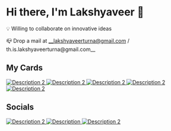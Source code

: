 #  __Hi there, I'm Lakshyaveer__ 👋

💡 Willing to collaborate on innovative ideas

📪 Drop a mail at __lakshyaveerturna@gmail.com / th.is.lakshyaveerturna@gmail.com__


## My Cards
<a href="https://python.org">
  <img src="https://camo.githubusercontent.com/0562f16a4ae7e35dae6087bf8b7805fb7e664a9e7e20ae6d163d94e56b94f32d/68747470733a2f2f696d672e736869656c64732e696f2f62616467652f707974686f6e2d3336373041303f7374796c653d666f722d7468652d6261646765266c6f676f3d707974686f6e266c6f676f436f6c6f723d666664643534" alt="Description 2" >
</a>

<a href="https://dart.dev/">
  <img src="https://camo.githubusercontent.com/8531c953b7b8d780328fe26bfe67a8b7aa1d643fc12ca494e4fcfcf4d07591b4/68747470733a2f2f696d672e736869656c64732e696f2f62616467652f646172742d2532333031373543322e7376673f7374796c653d666f722d7468652d6261646765266c6f676f3d64617274266c6f676f436f6c6f723d7768697465" alt="Description 2">
</a>
<a href="https://www.javascript.com/">
  <img src="https://camo.githubusercontent.com/6761d268e8995bfb6eab6b1cdde099d2fa857542065d3ac227a16a422b69a6f6/68747470733a2f2f696d672e736869656c64732e696f2f62616467652f6a6176617363726970742532302d2532333332333333302e7376673f267374796c653d666f722d7468652d6261646765266c6f676f3d6a617661736372697074266c6f676f436f6c6f723d253233463744463145" alt="Description 2">
</a>

<a href="https://www.flutter.dev">
  <img src="https://camo.githubusercontent.com/3950ae1ec338978e83c2e4f9cf76555e6a93f4c7e0ae1be7d52af02aae2935df/68747470733a2f2f696d672e736869656c64732e696f2f62616467652f466c75747465722d2532333032353639422e7376673f7374796c653d666f722d7468652d6261646765266c6f676f3d466c7574746572266c6f676f436f6c6f723d7768697465" alt="Description 2">
</a>

<a href="https://developer.android.com/">
  <img src="https://camo.githubusercontent.com/d76fded6ba6fc84dc986a26ea160a0a59484df96a5ed4f6de23cf4138362a44a/68747470733a2f2f696d672e736869656c64732e696f2f62616467652f416e64726f696425323053747564696f2d3344444338342e7376673f7374796c653d666f722d7468652d6261646765266c6f676f3d616e64726f69642d73747564696f266c6f676f436f6c6f723d7768697465" alt="Description 2" >
</a>







## Socials

<a href="https://discordapp.com/users/884461843760971826">
  <img src="https://camo.githubusercontent.com/bb2913a71d7513370db93a85a313af402b1a41e3ceccb2a87f46847601c05cda/68747470733a2f2f696d672e736869656c64732e696f2f62616467652f446973636f72642d2532333538363546322e7376673f7374796c653d666f722d7468652d6261646765266c6f676f3d646973636f7264266c6f676f436f6c6f723d7768697465" alt="Description 2" >
</a>
<a href="https://stackoverflow.com/users/22088314/lakshyaveer">
  <img src="https://camo.githubusercontent.com/aeef69344d7821a840808b4a214eb43b60934b5d90a483e9c90da0c11edac69a/68747470733a2f2f696d672e736869656c64732e696f2f62616467652f2d537461636b6f766572666c6f772d4645374131363f7374796c653d666f722d7468652d6261646765266c6f676f3d737461636b2d6f766572666c6f77266c6f676f436f6c6f723d7768697465" alt="Description" w>
</a>

<a href="https://www.reddit.com/user/FancyMonster22/">
  <img src= "https://camo.githubusercontent.com/b85dfe5395698cf1f277d69c420bcd3d5a1e2f0105e46dc77601b109614b1974/68747470733a2f2f696d672e736869656c64732e696f2f62616467652f5265646469742d4646343530303f7374796c653d666f722d7468652d6261646765266c6f676f3d726564646974266c6f676f436f6c6f723d7768697465"" alt="Description 2" >
</a>





<!---
im-lakshyaveerturna/im-lakshyaveerturna is a ✨ special ✨ repository because its `README.md` (this file) appears on your GitHub profile.
You can click the Preview link to take a look at your changes.
--->
